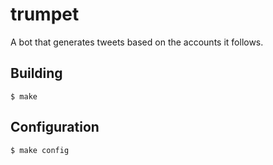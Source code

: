 trumpet
=======

A bot that generates tweets based on the accounts it follows.

Building
--------

	$ make

Configuration
-------------

	$ make config
